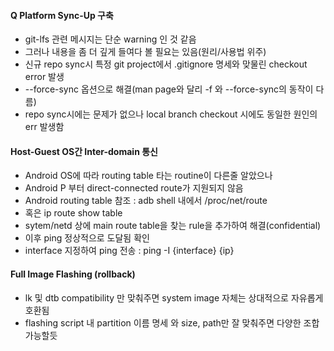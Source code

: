 #### Q Platform Sync-Up 구축
* git-lfs 관련 메시지는 단순 warning 인 것 같음
* 그러나 내용을 좀 더 깊게 들여다 볼 필요는 있음(원리/사용법 위주)
* 신규 repo sync시 특정 git project에서  .gitignore 명세와 맞물린 checkout error 발생
* --force-sync 옵션으로 해결(man page와 달리 -f 와 --force-sync의 동작이 다름)
* repo sync시에는 문제가 없으나 local branch checkout 시에도 동일한 원인의 err 발생함

#### Host-Guest OS간 Inter-domain 통신
* Android OS에 따라 routing table 타는 routine이 다른줄 알았으나
* Android P 부터 direct-connected route가 지원되지 않음
* Android routing table 참조 : adb shell 내에서 /proc/net/route
* 혹은 ip route show table
* sytem/netd 상에 main route table을 찾는 rule을 추가하여 해결(confidential)
* 이후 ping 정상적으로 도달됨 확인
* interface 지정하여 ping 전송 : ping -I {interface} {ip}

#### Full Image Flashing (rollback)
* lk 및 dtb compatibility 만 맞춰주면 system image 자체는 상대적으로 자유롭게 호환됨
* flashing script 내 partition 이름 명세 와 size, path만 잘 맞춰주면 다양한 조합 가능할듯

